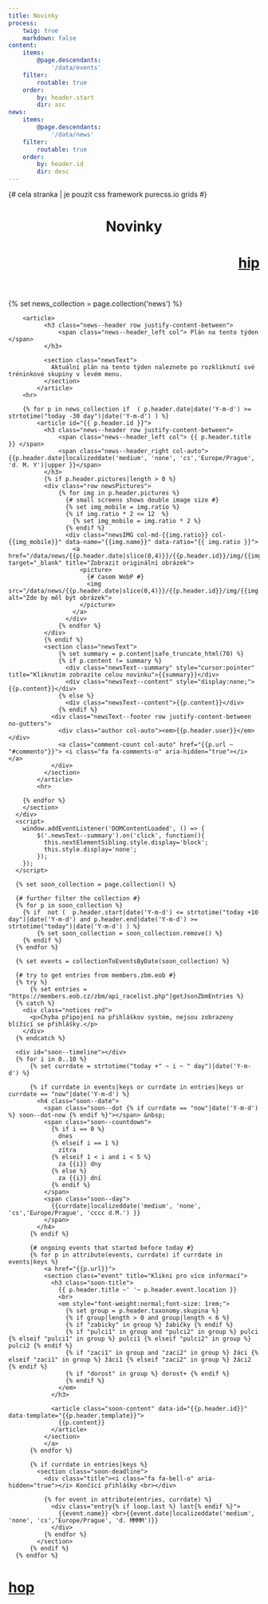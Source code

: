 ```yaml
---
title: Novinky
process:
    twig: true
    markdown: false
content:
    items:
        @page.descendants:
            '/data/events'
    filter: 
        routable: true
    order:
        by: header.start
        dir: asc
news:
    items:
        @page.descendants:
            '/data/news'
    filter: 
        routable: true
    order:
        by: header.id
        dir: desc
---
```


<div class="row no-gutters" style="height:100%"> {# cela stranka | je pouzit css framework purecss.io grids #}
 
  <div id="novinky" class="col-md-8"> <!-- plan + novinky vlevo -->
      <div class="inner">
        <header id="header">
            <h1>Novinky</h1>
            <a href="#soon" id="hip" style="text-align:right;border-bottom:none;"><h1>hip<i class="fa fa-level-down" aria-hidden="true"></i></h1></a>
        </header>
        <section>
        {% set news_collection = page.collection('news') %}

        <article>
              <h3 class="news--header row justify-content-between">
                  <span class="news--header_left col"> Plán na tento týden </span> 
              </h3>
              
              <section class="newsText">
                Aktuální plán na tento týden naleznete po rozkliknutí své tréninkové skupiny v levém menu.
              </section>
            </article>
        <hr>

        {% for p in news_collection if  ( p.header.date|date('Y-m-d') >= strtotime("today -30 day")|date('Y-m-d') ) %}
            <article id="{{ p.header.id }}">
              <h3 class="news--header row justify-content-between">
                  <span class="news--header_left col"> {{ p.header.title }} </span> 
                  <span class="news--header_right col-auto"> {{p.header.date|localizeddate('medium', 'none', 'cs','Europe/Prague', 'd. M. Y')|upper }}</span>
              </h3>
              {% if p.header.pictures|length > 0 %}
              <div class="row newsPictures">
                  {% for img in p.header.pictures %}
                    {# small screens shows double image size #}
                    {% set img_mobile = img.ratio %}
                    {% if img.ratio * 2 <= 12  %}
                      {% set img_mobile = img.ratio * 2 %}
                    {% endif %}
                    <div class="newsIMG col-md-{{img.ratio}} col-{{img_mobile}}" data-name="{{img.name}}" data-ratio="{{ img.ratio }}">
                      <a href="/data/news/{{p.header.date|slice(0,4)}}/{{p.header.id}}/img/{{img.name}}" target="_blank" title="Zobrazit originální obrázek">
                        <picture>
                          {# časem WebP #}
                          <img src="/data/news/{{p.header.date|slice(0,4)}}/{{p.header.id}}/img/{{img.name}}_preview.jpg" alt="Zde by měl být obrázek">
                        </picture>
                      </a>
                    </div>
                  {% endfor %}
              </div>
              {% endif %}
              <section class="newsText">
                  {% set summary = p.content|safe_truncate_html(70) %}
                  {% if p.content != summary %}
                    <div class="newsText--summary" style="cursor:pointer" title="Kliknutím zobrazíte celou novinku">{{summary}}</div>
                    <div class="newsText--content" style="display:none;">{{p.content}}</div>
                  {% else %}
                    <div class="newsText--content">{{p.content}}</div>
                  {% endif %}
                <div class="newsText--footer row justify-content-between no-gutters">
                  <div class="author col-auto"><em>{{p.header.user}}</em></div>
                  <a class="comment-count col-auto" href="{{p.url ~ "#commento"}}"> <i class="fa fa-comments-o" aria-hidden="true"></i></a>
                </div> 
              </section>
            </article>
            <hr>

        {% endfor %}
        </section>
      </div>      
      <script>
        window.addEventListener('DOMContentLoaded', () => {
            $('.newsText--summary').on('click', function(){
              this.nextElementSibling.style.display='block';
              this.style.display='none';
            });
        });  
      </script>
  </div> <!--  novinky -->


  <div id="soon" class="col-md-4">
      
      {% set soon_collection = page.collection() %}

      {# further filter the collection #}
      {% for p in soon_collection %}
        {% if  not (  p.header.start|date('Y-m-d') <= strtotime("today +10 day")|date('Y-m-d') and p.header.end|date('Y-m-d') >= strtotime("today")|date('Y-m-d') ) %}
            {% set soon_collection = soon_collection.remove() %}
        {% endif %}
      {% endfor %}
       
      {% set events = collectionToEventsByDate(soon_collection) %}
      
      {# try to get entries from members.zbm.eob #}
      {% try %}
          {% set entries = "https://members.eob.cz/zbm/api_racelist.php"|getJsonZbmEntries %}
      {% catch %}
        <div class="notices red">
          <p>Chyba připojení na přihláškov systém, nejsou zobrazeny blížící se přihlášky.</p>
        </div>
      {% endcatch %}

      <div id="soon--timeline"></div>
      {% for i in 0..10 %}
          {% set currdate = strtotime("today +" ~ i ~ " day")|date('Y-m-d') %}

          {% if currdate in events|keys or currdate in entries|keys or currdate == "now"|date('Y-m-d') %}
            <h4 class="soon--date">
              <span class="soon--dot {% if currdate == "now"|date('Y-m-d') %} soon--dot-now {% endif %}"></span> &nbsp;      
              <span class="soon--countdown">
                {% if i == 0 %}
                  dnes
                {% elseif i == 1 %}
                  zítra
                {% elseif 1 < i and i < 5 %}
                  za {{i}} dny
                {% else %}
                  za {{i}} dní
                {% endif %}
              </span>
              <span class="soon--day"> 
                {{currdate|localizeddate('medium', 'none', 'cs','Europe/Prague', 'cccc d.M.') }}
              </span>
            </h4>
          {% endif %}
          
          {# ongoing events that started before today #}
          {% for p in attribute(events, currdate) if currdate in events|keys %}      
              <a href="{{p.url}}">
              <section class="event" title="Klikni pro více informací">
                <h3 class="soon-title">
                  {{ p.header.title ~' '~ p.header.event.location }} 
                  <br>
                  <em style="font-weight:normal;font-size: 1rem;">
                    {% set group = p.header.taxonomy.skupina %}
                    {% if group|length > 0 and group|length < 6 %}
                    {% if "zabicky" in group %} žabičky {% endif %} 
                    {% if "pulci1" in group and "pulci2" in group %} pulci {% elseif "pulci1" in group %} pulci1 {% elseif "pulci2" in group %} pulci2 {% endif %} 
                    {% if "zaci1" in group and "zaci2" in group %} žáci {% elseif "zaci1" in group %} žáci1 {% elseif "zaci2" in group %} žáci2 {% endif %} 
                    {% if "dorost" in group %} dorost+ {% endif %}
                    {% endif %}
                  </em>
                </h3>
                
                <article class="soon-content" data-id="{{p.header.id}}" data-template="{{p.header.template}}">
                  {{p.content}}
                </article>
              </section>
              </a>
          {% endfor %}

          {% if currdate in entries|keys %}
            <section class="soon-deadline">
              <div class="title"><i class="fa fa-bell-o" aria-hidden="true"></i> Končící přihlášky <br></div>

              {% for event in attribute(entries, currdate) %}
                <div class="entry{% if loop.last %} last{% endif %}">
                  {{event.name}} <br>{{event.date|localizeddate('medium', 'none', 'cs','Europe/Prague', 'd. MMMM')}}
                </div>
              {% endfor %}
            </section>
          {% endif %}
      {% endfor %}

       


  <a href="#top" id="hop" style="text-align:right;border-bottom:none;"><h1>hop<i class="fa fa-level-up" aria-hidden="true"></i></h1></a>
  </div> <!-- blizi se -->

</div> <!-- uzavira celou stranku , pure-g -->
